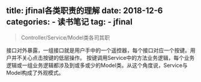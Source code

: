 title: jfinal各类职责的理解
date: 2018-12-6
categories:
    - 读书笔记
tag:
    - jfinal
----

> Controller/Service/Model类各司其职

接口对外暴露，一组接口就是用户手中的一个遥控器，每个接口对应一个按键。用户并不关心点击按键的低层操作。
按键调用Service中的方法业务逻辑，每个业务逻辑或一组业务逻辑都涉及到或多或少的Model类。从这个角度说，Service与Model构成了外观模式。
